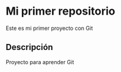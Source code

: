 # Mi primer repositorio
Este es mi primer proyecto con Git

## Descripción
Proyecto para aprender Git
